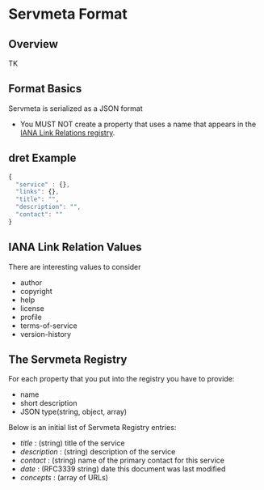 # Servmeta Format

## Overview
TK

## Format Basics
Servmeta is serialized as a JSON format

 * You MUST NOT create a property that uses a name that appears in the [IANA Link Relations registry](https://www.iana.org/assignments/link-relations/link-relations.xml).
 

## dret Example

```javascript
{
  "service" : {},
  "links": {},
  "title": "",
  "description": "",
  "contact": ""
}
```
## IANA Link Relation Values
There are interesting values to consider

 * author
 * copyright
 * help
 * license
 * profile
 * terms-of-service
 * version-history
 
## The Servmeta Registry
For each property that you put into the registry you have to provide:
 * name
 * short description
 * JSON type(string, object, array)


Below is an initial list of Servmeta Registry entries:
 * *title* : (string) title of the service
 * *description* : (string) description of the service
 * *contact* : (string) name of the primary contact for this service
 * *date* : (RFC3339 string) date this document was last modified
 * *concepts* : (array of URLs)

